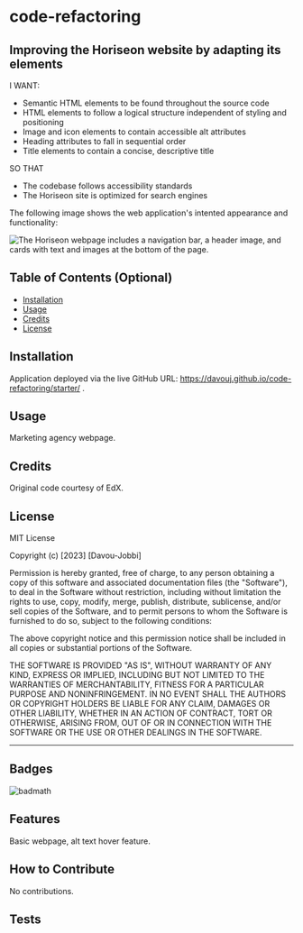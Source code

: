 # code-refactoring

## Improving the Horiseon website by adapting its elements

I WANT:
- Semantic HTML elements to be found throughout the source code
- HTML elements to follow a logical structure independent of styling and positioning
- Image and icon elements to contain accessible alt attributes
- Heading attributes to fall in sequential order
- Title elements to contain a concise, descriptive title

SO THAT 
- The codebase follows accessibility standards
- The Horiseon site is optimized for search engines

The following image shows the web application's intented appearance and functionality:

![The Horiseon webpage includes a navigation bar, a header image, and cards with text and images at the bottom of the page.](Assets/01-html-css-git-challenge-demo.png)


## Table of Contents (Optional)


- [Installation](#installation)
- [Usage](#usage)
- [Credits](#credits)
- [License](#license)

## Installation

Application deployed via the live GitHub URL: https://davouj.github.io/code-refactoring/starter/ .

## Usage

Marketing agency webpage.

## Credits

Original code courtesy of EdX.

## License

MIT License

Copyright (c) [2023] [Davou-Jobbi]

Permission is hereby granted, free of charge, to any person obtaining a copy
of this software and associated documentation files (the "Software"), to deal
in the Software without restriction, including without limitation the rights
to use, copy, modify, merge, publish, distribute, sublicense, and/or sell
copies of the Software, and to permit persons to whom the Software is
furnished to do so, subject to the following conditions:

The above copyright notice and this permission notice shall be included in all
copies or substantial portions of the Software.

THE SOFTWARE IS PROVIDED "AS IS", WITHOUT WARRANTY OF ANY KIND, EXPRESS OR
IMPLIED, INCLUDING BUT NOT LIMITED TO THE WARRANTIES OF MERCHANTABILITY,
FITNESS FOR A PARTICULAR PURPOSE AND NONINFRINGEMENT. IN NO EVENT SHALL THE
AUTHORS OR COPYRIGHT HOLDERS BE LIABLE FOR ANY CLAIM, DAMAGES OR OTHER
LIABILITY, WHETHER IN AN ACTION OF CONTRACT, TORT OR OTHERWISE, ARISING FROM,
OUT OF OR IN CONNECTION WITH THE SOFTWARE OR THE USE OR OTHER DEALINGS IN THE
SOFTWARE.

---

## Badges

![badmath](https://img.shields.io/github/languages/top/nielsenjared/badmath)


## Features

Basic webpage, alt text hover feature.

## How to Contribute

No contributions.

## Tests

